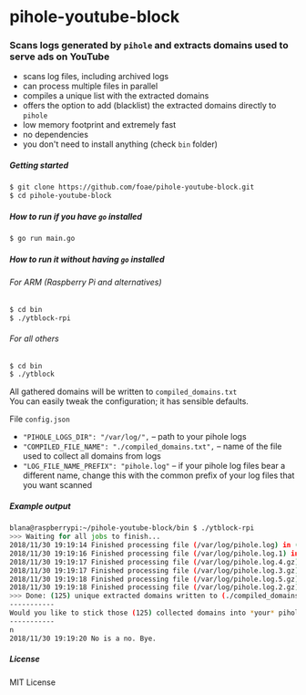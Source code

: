 # pihole-youtube-block
### Scans logs generated by `pihole` and extracts domains used to serve ads on YouTube

* scans log files, including archived logs
* can process multiple files in parallel
* compiles a unique list with the extracted domains
* offers the option to add (blacklist) the extracted domains directly to `pihole`
* low memory footprint and extremely fast
* no dependencies
* you don't need to install anything (check `bin` folder)

##### Getting started
```bash
$ git clone https://github.com/foae/pihole-youtube-block.git
$ cd pihole-youtube-block
```

##### How to run if you have `go` installed
```bash
$ go run main.go
```

##### How to run it without having `go` installed
###### For ARM (Raspberry Pi and alternatives)
```bash
$ cd bin
$ ./ytblock-rpi
```

###### For all others
```bash
$ cd bin
$ ./ytblock
```

All gathered domains will be written to `compiled_domains.txt`  
You can easily tweak the configuration; it has sensible defaults.
 
File `config.json`
* `"PIHOLE_LOGS_DIR": "/var/log/",` – path to your pihole logs
* `"COMPILED_FILE_NAME": "./compiled_domains.txt",` – name of the file used to collect all domains from logs
* `"LOG_FILE_NAME_PREFIX": "pihole.log"` – if your pihole log files bear a different name, change this with the common prefix of your log files that you want scanned

##### Example output
```bash
blana@raspberrypi:~/pihole-youtube-block/bin $ ./ytblock-rpi 
>>> Waiting for all jobs to finish...
2018/11/30 19:19:14 Finished processing file (/var/log/pihole.log) in (1.964928163s).
2018/11/30 19:19:16 Finished processing file (/var/log/pihole.log.1) in (3.518280066s).
2018/11/30 19:19:17 Finished processing file (/var/log/pihole.log.4.gz) in (4.2751422s).
2018/11/30 19:19:17 Finished processing file (/var/log/pihole.log.3.gz) in (5.027518374s).
2018/11/30 19:19:18 Finished processing file (/var/log/pihole.log.5.gz) in (5.169115089s).
2018/11/30 19:19:18 Finished processing file (/var/log/pihole.log.2.gz) in (5.431282712s).
>>> Done: (125) unique extracted domains written to (./compiled_domains.txt) in (5.48431123s)
-----------
Would you like to stick those (125) collected domains into *your* pihole? (y/n)
-----------
n
2018/11/30 19:19:20 No is a no. Bye.
```

##### License
MIT License